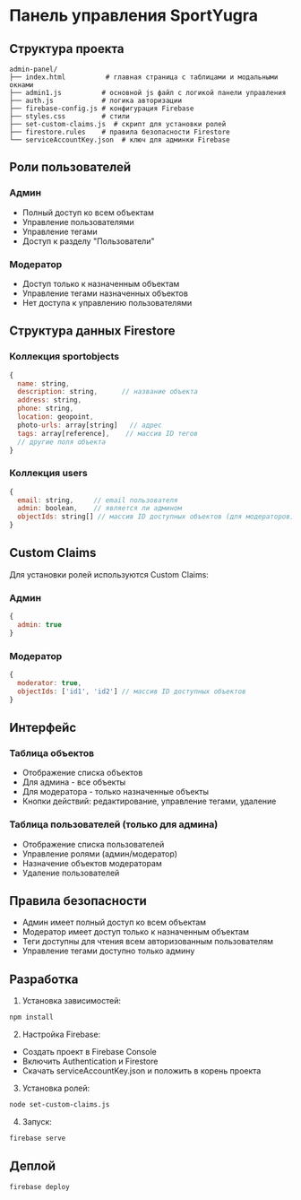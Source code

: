 # Панель управления SportYugra

## Структура проекта

```
admin-panel/
├── index.html          # главная страница с таблицами и модальными окнами
├── admin1.js          # основной js файл с логикой панели управления
├── auth.js            # логика авторизации
├── firebase-config.js # конфигурация Firebase
├── styles.css         # стили
├── set-custom-claims.js  # скрипт для установки ролей
├── firestore.rules    # правила безопасности Firestore
└── serviceAccountKey.json  # ключ для админки Firebase
```

## Роли пользователей

### Админ
- Полный доступ ко всем объектам
- Управление пользователями
- Управление тегами
- Доступ к разделу "Пользователи"

### Модератор
- Доступ только к назначенным объектам
- Управление тегами назначенных объектов
- Нет доступа к управлению пользователями

## Структура данных Firestore

### Коллекция sportobjects
```javascript
{
  name: string,
  description: string,      // название объекта
  address: string,
  phone: string,
  location: geopoint,
  photo-urls: array[string]   // адрес
  tags: array[reference],    // массив ID тегов
  // другие поля объекта
}
```

### Коллекция users
```javascript
{
  email: string,     // email пользователя
  admin: boolean,    // является ли админом
  objectIds: string[] // массив ID доступных объектов (для модераторов)
}
```

## Custom Claims

Для установки ролей используются Custom Claims:

### Админ
```javascript
{
  admin: true
}
```

### Модератор
```javascript
{
  moderator: true,
  objectIds: ['id1', 'id2'] // массив ID доступных объектов
}
```

## Интерфейс

### Таблица объектов
- Отображение списка объектов
- Для админа - все объекты
- Для модератора - только назначенные объекты
- Кнопки действий: редактирование, управление тегами, удаление

### Таблица пользователей (только для админа)
- Отображение списка пользователей
- Управление ролями (админ/модератор)
- Назначение объектов модераторам
- Удаление пользователей

## Правила безопасности

- Админ имеет полный доступ ко всем объектам
- Модератор имеет доступ только к назначенным объектам
- Теги доступны для чтения всем авторизованным пользователям
- Управление тегами доступно только админу

## Разработка

1. Установка зависимостей:
```bash
npm install
```

2. Настройка Firebase:
- Создать проект в Firebase Console
- Включить Authentication и Firestore
- Скачать serviceAccountKey.json и положить в корень проекта

3. Установка ролей:
```bash
node set-custom-claims.js
```

4. Запуск:
```bash
firebase serve
```

## Деплой

```bash
firebase deploy
``` 